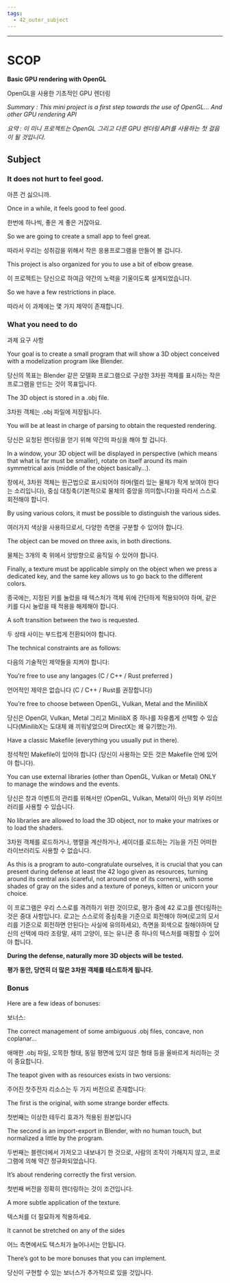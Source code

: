 ```yaml
---
tags:
  - 42_outer_subject
---
```

---

# SCOP

**Basic GPU rendering with OpenGL**

OpenGL을 사용한 기초적인 GPU 렌더링

_Summary : This mini project is a first step towards the use of OpenGL... And other GPU rendering API_

_요약 : 이 미니 프로젝트는 OpenGL 그리고 다른 GPU 렌더링 API를 사용하는 첫 걸음이 될 것입니다._

## Subject

### It does not hurt to feel good.

아픈 건 싫으니까.

Once in a while, it feels good to feel good.

한번에 하나씩, 좋은 게 좋은 거잖아요.

So we are going to create a small app to feel great.

따라서 우리는 성취감을 위해서 작은 응용프로그램을 만들어 볼 겁니다.

This project is also organized for you to use a bit of elbow grease.

이 프로젝트는 당신으로 하여금 약간의 노력을 기울이도록 설계되었습니다.

So we have a few restrictions in place.

따라서 이 과제에는 몇 가지 제약이 존재합니다.

### What you need to do

과제 요구 사항

Your goal is to create a small program that will show a 3D object conceived with a modelization program like Blender.

당신의 목표는 Blender 같은 모델화 프로그램으로 구상한 3차원 객체를 표시하는 작은 프로그램을 만드는 것이 목표입니다.

The 3D object is stored in a .obj file.

3차원 객체는 .obj 파일에 저장됩니다.

You will be at least in charge of parsing to obtain the requested rendering.

당신은 요청된 렌더링을 얻기 위해 약간의 파싱을 해야 할 겁니다.

In a window, your 3D object will be displayed in perspective (which means that what is far must be smaller), rotate on itself around its main symmetrical axis (middle of the object basically...).

창에서, 3차원 객체는 원근법으로 표시되어야 하며(멀리 있는 물체가 작게 보여야 한다는 소리입니다), 중심 대칭축(기본적으로 물체의 중앙을 의미합니다)을 따라서 스스로 회전해야 합니다.

By using various colors, it must be possible to distinguish the various sides.

여러가지 색상을 사용하므로서, 다양한 측면을 구분할 수 있어야 합니다.

The object can be moved on three axis, in both directions.

물체는 3개의 축 위에서 양방향으로 움직일 수 있어야 합니다.

Finally, a texture must be applicable simply on the object when we press a dedicated key, and the same key allows us to go back to the different colors.

종국에는, 지정된 키를 눌렀을 때 텍스처가 객체 위에 간단하게 적용되어야 하며, 같은 키를 다시 눌렀을 때 적용을 해제해야 합니다.

A soft transition between the two is requested.

두 상태 사이는 부드럽게 전환되어야 합니다.

The technical constraints are as follows:

다음의 기술적인 제약들을 지켜야 합니다:

You’re free to use any langages (C / C++ / Rust preferred )

언어적인 제약은 없습니다 (C / C++ / Rust를 권장합니다)

You’re free to choose between OpenGL, Vulkan, Metal and the MinilibX

당신은 OpenGl, Vulkan, Metal 그리고 MinilibX 중 하나를 자유롭게 선택할 수 있습니다(MinilibX는 도대체 왜 끼워넣었으며 DirectX는 왜 유기했는가).

Have a classic Makefile (everything you usually put in there).

정석적인 Makefile이 있어야 합니다 (당신이 사용하는 모든 것은 Makefile 안에 있어야 합니다).

You can use external libraries (other than OpenGL, Vulkan or Metal) ONLY to manage the windows and the events.

당신은 창과 이벤트의 관리를 위해서만 (OpenGL, Vulkan, Metal이 아닌) 외부 라이브러리를 사용할 수 있습니다.

No libraries are allowed to load the 3D object, nor to make your matrixes or to load the shaders.

3차원 객체를 로드하거나, 행렬을 계산하거나, 셰이더를 로드하는 기능을 가진 어떠한 라이브러리도 사용할 수 없습니다.

As this is a program to auto-congratulate ourselves, it is crucial that you can present during defense at least the 42 logo given as resources, turning around its central axis (careful, not around one of its corners), with some shades of gray on the sides and a texture of poneys, kitten or unicorn your choice.

이 프로그램은 우리 스스로를 격려하기 위한 것이므로, 평가 중에 42 로고를 렌더링하는 것은 중대 사항입니다. 로고는 스스로의 중심축을 기준으로 회전해야 하며(로고의 모서리를 기준으로 회전하면 안된다는 사실에 유의하세요), 측면을 회색으로 칠해야하며 당신의 선택에 따라 조랑말, 새끼 고양이, 또는 유니콘 중 하나의 텍스처를 매핑할 수 있어야 합니다.

**During the defense, naturally more 3D objects will be tested.**

**평가 동안, 당연히 더 많은 3차원 객체를 테스트하게 됩니다.**

### Bonus

Here are a few ideas of bonuses:

보너스:

The correct management of some ambiguous .obj files, concave, non coplanar...

애매한 .obj 파일, 오목한 형태, 동일 평면에 있지 않은 형태 등을 올바르게 처리하는 것이 중요합니다.

The teapot given with as resources exists in two versions:

주어진 찻주전자 리소스는 두 가지 버전으로 존재합니다:

The first is the original, with some strange border effects.

첫번째는 이상한 테두리 효과가 적용된 원본입니다

The second is an import-export in Blender, with no human touch, but normalized a little by the program.

두번째는 블렌더에서 가져오고 내보내기 한 것으로, 사람의 조작이 가해지지 않고, 프로그램에 의해 약간 정규화되었습니다.

It’s about rendering correctly the first version.

첫번째 버전을 정확히 렌더링하는 것이 조건입니다.

A more subtle application of the texture.

텍스처를 더 절묘하게 적용하세요.

It cannot be stretched on any of the sides

어느 측면에서도 텍스처가 늘어나서는 안됩니다.

There’s got to be more bonuses that you can implement.

당신이 구현할 수 있는 보너스가 추가적으로 있을 것입니다.